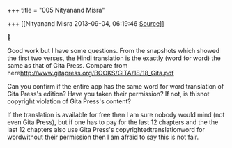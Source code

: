 +++
title = "005 Nityanand Misra"

+++
[[Nityanand Misra	2013-09-04, 06:19:46 [Source](https://groups.google.com/g/samskrita/c/n1UHd1yaqeA)]]





Good work but I have some questions. From the snapshots which showed the first two verses, the Hindi translation is the exactly (word for word) the same as that of Gita Press. Compare from here<http://www.gitapress.org/BOOKS/GITA/18/18_Gita.pdf>

  

Can you confirm if the entire app has the same word for word translation of Gita Press's edition? Have you taken their permission? If not, is thisnot copyright violation of Gita Press's content?

  

If the translation is available for free then I am sure nobody would mind (not even Gita Press), but if one has to pay for the last 12 chapters and the the last 12 chapters also use Gita Press's copyrightedtranslationword for wordwithout their permission then I am afraid to say this is not fair.

  

  

  

